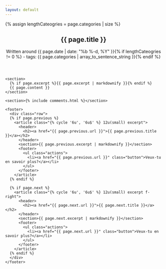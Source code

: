 ```yaml
---
layout: default
---
```


<div id="main">
  {% assign lengthCateogries = page.categories | size %}
  <article>
    <header>
      <h1 class="post-title">{{ page.title }}</h1>
      <p class="post-meta">Written around {{ page.date | date: "%b %-d, %Y" }}{% if lengthCateogries != 0 %} - tags: {{ page.categories | array_to_sentence_string }}{% endif %}</p>
    </header>

    <section>
      {% if page.excerpt %}{{ page.excerpt | markdownify }}{% endif %}
      {{ page.content }}
    </section>

    <section>{% include comments.html %}</section>

    <footer>
      <div class="row">
      {% if page.previous %}
        <article class="{% cycle '6u', '6u$' %} 12u(small) excerpt">
          <header>
            <h2><a href="{{ page.previous.url }}">{{ page.previous.title }}</a></h2>
          </header>
          <section>{{ page.previous.excerpt | markdownify }}</section>
          <footer>
            <ul class="actions">
              <li><a href="{{ page.previous.url }}" class="button">Veux-tu en savoir plus?</a></li>
            </ul>
          </footer>
        </article>
      {% endif %}

      {% if page.next %}
        <article class="{% cycle '6u', '6u$' %} 12u(small) excerpt f-right">
          <header>
            <h2><a href="{{ page.next.url }}">{{ page.next.title }}</a></h2>
          </header>
          <section>{{ page.next.excerpt | markdownify }}</section>
          <footer>
            <ul class="actions">
              <li><a href="{{ page.next.url }}" class="button">Veux-tu en savoir plus?</a></li>
            </ul>
          </footer>
        </article>
      {% endif %}
      </div>
    </footer>
  </article>
</div>

